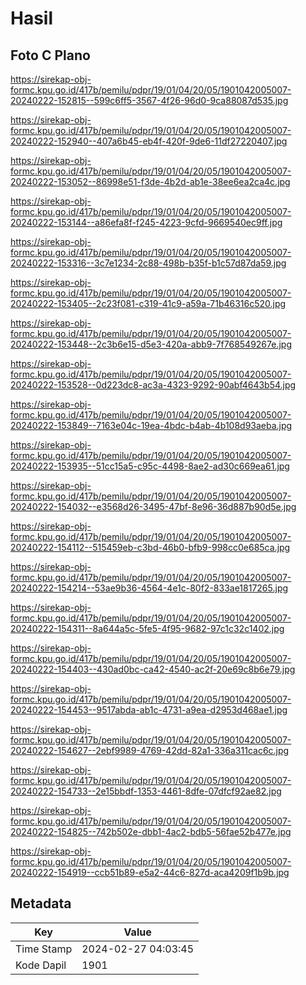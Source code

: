 # Hasil

## Foto C Plano

https://sirekap-obj-formc.kpu.go.id/417b/pemilu/pdpr/19/01/04/20/05/1901042005007-20240222-152815--599c6ff5-3567-4f26-96d0-9ca88087d535.jpg

https://sirekap-obj-formc.kpu.go.id/417b/pemilu/pdpr/19/01/04/20/05/1901042005007-20240222-152940--407a6b45-eb4f-420f-9de6-11df27220407.jpg

https://sirekap-obj-formc.kpu.go.id/417b/pemilu/pdpr/19/01/04/20/05/1901042005007-20240222-153052--86998e51-f3de-4b2d-ab1e-38ee6ea2ca4c.jpg

https://sirekap-obj-formc.kpu.go.id/417b/pemilu/pdpr/19/01/04/20/05/1901042005007-20240222-153144--a86efa8f-f245-4223-9cfd-9669540ec9ff.jpg

https://sirekap-obj-formc.kpu.go.id/417b/pemilu/pdpr/19/01/04/20/05/1901042005007-20240222-153316--3c7e1234-2c88-498b-b35f-b1c57d87da59.jpg

https://sirekap-obj-formc.kpu.go.id/417b/pemilu/pdpr/19/01/04/20/05/1901042005007-20240222-153405--2c23f081-c319-41c9-a59a-71b46316c520.jpg

https://sirekap-obj-formc.kpu.go.id/417b/pemilu/pdpr/19/01/04/20/05/1901042005007-20240222-153448--2c3b6e15-d5e3-420a-abb9-7f768549267e.jpg

https://sirekap-obj-formc.kpu.go.id/417b/pemilu/pdpr/19/01/04/20/05/1901042005007-20240222-153528--0d223dc8-ac3a-4323-9292-90abf4643b54.jpg

https://sirekap-obj-formc.kpu.go.id/417b/pemilu/pdpr/19/01/04/20/05/1901042005007-20240222-153849--7163e04c-19ea-4bdc-b4ab-4b108d93aeba.jpg

https://sirekap-obj-formc.kpu.go.id/417b/pemilu/pdpr/19/01/04/20/05/1901042005007-20240222-153935--51cc15a5-c95c-4498-8ae2-ad30c669ea61.jpg

https://sirekap-obj-formc.kpu.go.id/417b/pemilu/pdpr/19/01/04/20/05/1901042005007-20240222-154032--e3568d26-3495-47bf-8e96-36d887b90d5e.jpg

https://sirekap-obj-formc.kpu.go.id/417b/pemilu/pdpr/19/01/04/20/05/1901042005007-20240222-154112--515459eb-c3bd-46b0-bfb9-998cc0e685ca.jpg

https://sirekap-obj-formc.kpu.go.id/417b/pemilu/pdpr/19/01/04/20/05/1901042005007-20240222-154214--53ae9b36-4564-4e1c-80f2-833ae1817265.jpg

https://sirekap-obj-formc.kpu.go.id/417b/pemilu/pdpr/19/01/04/20/05/1901042005007-20240222-154311--8a644a5c-5fe5-4f95-9682-97c1c32c1402.jpg

https://sirekap-obj-formc.kpu.go.id/417b/pemilu/pdpr/19/01/04/20/05/1901042005007-20240222-154403--430ad0bc-ca42-4540-ac2f-20e69c8b6e79.jpg

https://sirekap-obj-formc.kpu.go.id/417b/pemilu/pdpr/19/01/04/20/05/1901042005007-20240222-154453--9517abda-ab1c-4731-a9ea-d2953d468ae1.jpg

https://sirekap-obj-formc.kpu.go.id/417b/pemilu/pdpr/19/01/04/20/05/1901042005007-20240222-154627--2ebf9989-4769-42dd-82a1-336a311cac6c.jpg

https://sirekap-obj-formc.kpu.go.id/417b/pemilu/pdpr/19/01/04/20/05/1901042005007-20240222-154733--2e15bbdf-1353-4461-8dfe-07dfcf92ae82.jpg

https://sirekap-obj-formc.kpu.go.id/417b/pemilu/pdpr/19/01/04/20/05/1901042005007-20240222-154825--742b502e-dbb1-4ac2-bdb5-56fae52b477e.jpg

https://sirekap-obj-formc.kpu.go.id/417b/pemilu/pdpr/19/01/04/20/05/1901042005007-20240222-154919--ccb51b89-e5a2-44c6-827d-aca4209f1b9b.jpg


## Metadata

| Key        | Value               |
| ---------- | ------------------- |
| Time Stamp | 2024-02-27 04:03:45 |
| Kode Dapil | 1901                |



